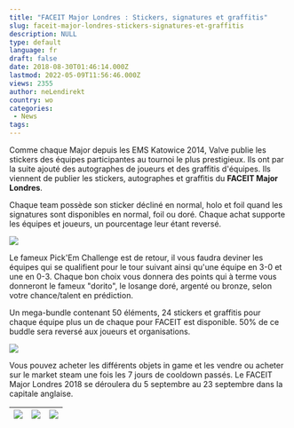 ```yaml
---
title: "FACEIT Major Londres : Stickers, signatures et graffitis"
slug: faceit-major-londres-stickers-signatures-et-graffitis
description: NULL
type: default
language: fr
draft: false
date: 2018-08-30T01:46:14.000Z
lastmod: 2022-05-09T11:56:46.000Z
views: 2355
author: neLendirekt
country: wo
categories:
 - News
tags:
---
```

Comme chaque Major depuis les EMS Katowice 2014, Valve publie les stickers des équipes participantes au tournoi le plus prestigieux. Ils ont par la suite ajouté des autographes de joueurs et des graffitis d'équipes. Ils viennent de publier les stickers, autographes et graffitis du **FACEIT Major Londres**.

Chaque team possède son sticker décliné en normal, holo et foil quand les signatures sont disponibles en normal, foil ou doré. Chaque achat supporte les équipes et joueurs, un pourcentage leur étant reversé.

![](https://flickshot-ue.s3.eu-west-2.amazonaws.com/flickshot/article/5b8746b48f4c4/images/xiUQsjQguTghOR3U9XG7NAolqSoSi8dRhW088h01.jpeg)

Le fameux Pick'Em Challenge est de retour, il vous faudra deviner les équipes qui se qualifient pour le tour suivant ainsi qu'une équipe en 3-0 et une en 0-3\. Chaque bon choix vous donnera des points qui à terme vous donneront le fameux "dorito", le losange doré, argenté ou bronze, selon votre chance/talent en prédiction.

Un mega-bundle contenant 50 éléments, 24 stickers et graffitis pour chaque équipe plus un de chaque pour FACEIT est disponible. 50% de ce buddle sera reversé aux joueurs et organisations.

![](https://flickshot-ue.s3.eu-west-2.amazonaws.com/flickshot/article/5b8746b48f4c4/images/lAJi4c5h6kLf2WUboIciFWAAM7RVxEsW9nzxFgjb.png)

Vous pouvez acheter les différents objets in game et les vendre ou acheter sur le market steam une fois les 7 jours de cooldown passés. Le FACEIT Major Londres 2018 se déroulera du 5 septembre au 23 septembre dans la capitale anglaise.

| ![](https://flickshot-ue.s3.eu-west-2.amazonaws.com/flickshot/article/5b8746b48f4c4/images/7Ab6PiwfedwG0mFhte9NR8R0tDSRFbq4ul94k8Xj.jpeg) | ![](https://flickshot-ue.s3.eu-west-2.amazonaws.com/flickshot/article/5b8746b48f4c4/images/afNoEN71cufPR3P6Z49ll17gbyhkGbCwSmugKvVs.jpeg) | ![](https://flickshot-ue.s3.eu-west-2.amazonaws.com/flickshot/article/5b8746b48f4c4/images/AcDc3m89NyFvEnQ0yl5DATJENM060gJM4vNPeBGQ.jpeg) |
| ----------------------------------------------------------------------------------------------------------------------------------------- | ----------------------------------------------------------------------------------------------------------------------------------------- | ----------------------------------------------------------------------------------------------------------------------------------------- |
